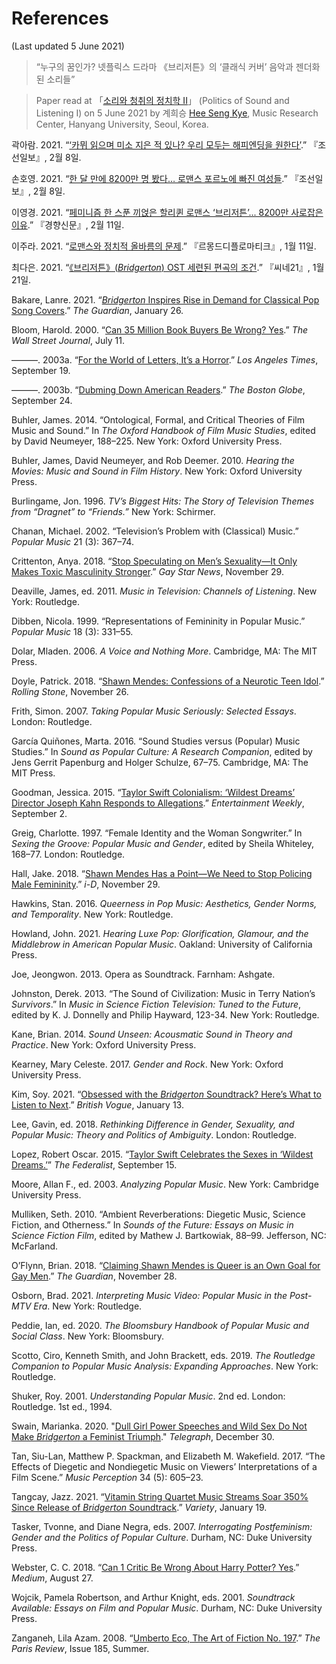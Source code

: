# References

(Last updated 5 June 2021)

> “누구의 꿈인가? 넷플릭스 드라마 《브리저튼》의 ‘클래식 커버’ 음악과 젠더화된 소리들”

> Paper read at 「[소리와 청취의 정치학 II](http://mrc.hanyang.ac.kr/politics-sound-listening-ii/program/)」 (Politics of Sound and Listening I) on 5 June 2021 by 계희승 [Hee Seng Kye](https://undoingmusicology.com), Music Research Center, Hanyang University, Seoul, Korea.

곽아람. 2021. “[‘카뮈 읽으며 미소 지은 적 있나? 우리 모두는 해피엔딩을 원한다’](https://www.chosun.com/culture-life/2021/02/08/OCZEL4KXQFDGBAN64COSS7VDRA/).” 『조선일보』, 2월 8일.

손호영. 2021. “[한 달 만에 8200만 명 봤다… 로맨스 포르노에 빠진 여성들](https://www.chosun.com/culture-life/watching/2021/02/08/GLRIKC7UTN).” 『조선일보』, 2월 8일.

이영경. 2021. “[페미니즘 한 스푼 끼얹은 할리퀸 로맨스 ‘브리저튼’... 8200만 사로잡은 이유](http://news.khan.co.kr/kh_news/khan_art_view.html?artid=202102111200001&code=960100&www).” 『경향신문』, 2월 11일.

이주라. 2021. “[로맨스와 정치적 올바름의 문제](www.ilemonde.com/news/articleView.html?idxno=13948).” 『르몽드디플로마티크』, 1월 11일.

최다은. 2021. “[《브리저튼》(*Bridgerton*) OST 세련된 편곡의 조건](http://www.cine21.com/news/view/?mag_id=97012).” 『씨네21』, 1월 21일.

Bakare, Lanre. 2021. “[*Bridgerton* Inspires Rise in Demand for Classical Pop Song Covers](https://www.theguardian.com/tv-and-radio/2021/jan/26/bridgerton-inspires-rise-in-demand-for-classical-pop-song-covers-vitamin-string-quartet).” *The Guardian*, January 26.

Bloom, Harold. 2000. “[Can 35 Million Book Buyers Be Wrong? Yes](https://www.wsj.com/articles/SB963270836801555352).” *The Wall Street Journal*, July 11.

———. 2003a. “[For the World of Letters, It’s a Horror](https://www.latimes.com/archives/la-xpm-2003-sep-19-oe-bloom19-story.html).” *Los Angeles Times*, September 19.

———. 2003b. “[Dubming Down American Readers](http://archive.boston.com/news/globe/editorial_opinion/oped/articles/2003/09/24/dumbing_down_american_readers/).” *The Boston Globe*, September 24.

Buhler, James. 2014. “Ontological, Formal, and Critical Theories of Film Music and Sound.” In *The Oxford Handbook of Film Music Studies*, edited by David Neumeyer, 188–225. New York: Oxford University Press.

Buhler, James, David Neumeyer, and Rob Deemer. 2010. *Hearing the Movies: Music and Sound in Film History*. New York: Oxford University Press.

Burlingame, Jon. 1996. *TV’s Biggest Hits: The Story of Television Themes from “Dragnet” to “Friends.”* New York: Schirmer.

Chanan, Michael. 2002. “Television’s Problem with (Classical) Music.” *Popular Music* 21 (3): 367–74.

Crittenton, Anya. 2018. “[Stop Speculating on Men’s Sexuality—It Only Makes Toxic Masculinity Stronger](https://www.gaystarnews.com/article/speculating-sexuality-toxic-masculinity/).” *Gay Star News*, November 29.

Deaville, James, ed. 2011. *Music in Television: Channels of Listening*. New York: Routledge.

Dibben, Nicola. 1999. “Representations of Femininity in Popular Music.” *Popular Music* 18 (3): 331–55.

Dolar, Mladen. 2006. *A Voice and Nothing More*. Cambridge, MA: The MIT Press.

Doyle, Patrick. 2018. “[Shawn Mendes: Confessions of a Neurotic Teen Idol](https://www.rollingstone.com/music/music-features/shawn-mendes-cover-interview-756847/).” *Rolling Stone*, November 26.

Frith, Simon. 2007. *Taking Popular Music Seriously: Selected Essays*. London: Routledge.

García Quiñones, Marta. 2016. “Sound Studies versus (Popular) Music Studies.” In *Sound as Popular Culture: A Research Companion*, edited by Jens Gerrit Papenburg and Holger Schulze, 67–75. Cambridge, MA: The MIT Press.

Goodman, Jessica. 2015. “[Taylor Swift Colonialism: ‘Wildest Dreams’ Director Joseph Kahn Responds to Allegations](https://ew.com/article/2015/09/02/taylor-swift-colonialism-wildest-dreams-video/).” *Entertainment Weekly*, September 2.

Greig, Charlotte. 1997. “Female Identity and the Woman Songwriter.” In *Sexing the Groove: Popular Music and Gender*, edited by Sheila Whiteley, 168–77. London: Routledge.

Hall, Jake. 2018. “[Shawn Mendes Has a Point—We Need to Stop Policing Male Femininity](https://i-d.vice.com/en_uk/article/gy7j5m/shawn-mendes-male-femininity-sexuality).” *i-D*, November 29.

Hawkins, Stan. 2016. *Queerness in Pop Music: Aesthetics, Gender Norms, and Temporality*. New York: Routledge.

Howland, John. 2021. *Hearing Luxe Pop: Glorification, Glamour, and the Middlebrow in American Popular Music*. Oakland: University of California Press.

Joe, Jeongwon. 2013. Opera as Soundtrack. Farnham: Ashgate.

Johnston, Derek. 2013. “The Sound of Civilization: Music in Terry Nation’s *Survivors*.” In *Music in Science Fiction Television: Tuned to the Future*, edited by K. J. Donnelly and Philip Hayward, 123-34. New York: Routledge.

Kane, Brian. 2014. *Sound Unseen: Acousmatic Sound in Theory and Practice*. New York: Oxford University Press.

Kearney, Mary Celeste. 2017. *Gender and Rock*. New York: Oxford University Press.

Kim, Soy. 2021. “[Obsessed with the *Bridgerton* Soundtrack? Here’s What to Listen to Next](https://www.vogue.co.uk/arts-and-lifestyle/article/bridgerton-soundtrack).” *British Vogue*, January 13.

Lee, Gavin, ed. 2018. *Rethinking Difference in Gender, Sexuality, and Popular Music: Theory and  Politics of Ambiguity*. London: Routledge.

Lopez, Robert Oscar. 2015. “[Taylor Swift Celebrates the Sexes in ‘Wildest Dreams.’](https://thefederalist.com/2015/09/15/taylor-swift-celebrates-the-sexes-in-wildest-dreams/)” *The Federalist*, September 15.

Moore, Allan F., ed. 2003. *Analyzing Popular Music*. New York: Cambridge University Press.

Mulliken, Seth. 2010. “Ambient Reverberations: Diegetic Music, Science Fiction, and Otherness.” In *Sounds of the Future: Essays on Music in Science Fiction Film*, edited by Mathew J. Bartkowiak, 88–99. Jefferson, NC: McFarland.

O’Flynn, Brian. 2018. “[Claiming Shawn Mendes is Queer is an Own Goal for Gay Men](https://www.theguardian.com/commentisfree/2018/nov/28/shawn-mendes-gay-queer-feminine-sexuality).” *The Guardian*, November 28.

Osborn, Brad. 2021. *Interpreting Music Video: Popular Music in the Post-MTV Era*. New York: Routledge.

Peddie, Ian, ed. 2020. *The Bloomsbury Handbook of Popular Music and Social Class*. New York: Bloomsbury.

Scotto, Ciro, Kenneth Smith, and John Brackett, eds. 2019. *The Routledge Companion to Popular Music Analysis: Expanding Approaches*. New York: Routledge.

Shuker, Roy. 2001. *Understanding Popular Music*. 2nd ed. London: Routledge. 1st ed., 1994.

Swain, Marianka. 2020. "[Dull Girl Power Speeches and Wild Sex Do Not Make *Bridgerton* a Feminist Triumph](https://www.telegraph.co.uk/tv/2020/12/30/dull-girl-power-speeches-wild-sex-do-not-make-bridgerton-feminist/)." *Telegraph*, December 30.

Tan, Siu-Lan, Matthew P. Spackman, and Elizabeth M. Wakefield. 2017. “The Effects of Diegetic and Nondiegetic Music on Viewers’ Interpretations of a Film Scene.” *Music Perception* 34 (5): 605–23.

Tangcay, Jazz. 2021. “[Vitamin String Quartet Music Streams Soar 350% Since Release of *Bridgerton* Soundtrack](https://variety.com/2021/music/news/vitamin-string-quartet-music-bridgerton-1234888179/).” *Variety*, January 19.

Tasker, Tvonne, and Diane Negra, eds. 2007. *Interrogating Postfeminism: Gender and the Politics of Popular Culture*. Durham, NC: Duke University Press.

Webster, C. C. 2018. “[Can 1 Critic Be Wrong About Harry Potter? Yes](https://ccwebster.medium.com/can-1-critic-be-wrong-about-harry-potter-yes-87fa424b2607).” *Medium*, August 27.

Wojcik, Pamela Robertson, and Arthur Knight, eds. 2001. *Soundtrack Available: Essays on Film and Popular Music*. Durham, NC: Duke University Press.

Zanganeh, Lila Azam. 2008. “[Umberto Eco, The Art of Fiction No. 197](https://www.theparisreview.org/interviews/5856/the-art-of-fiction-no-197-umberto-eco).” *The Paris Review*, Issue 185, Summer.